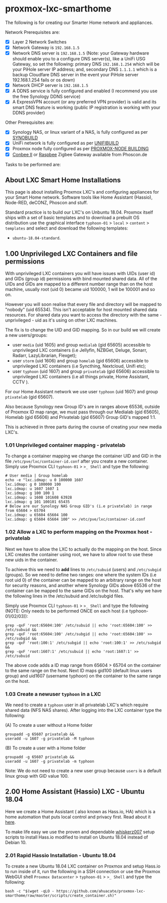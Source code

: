 # proxmox-lxc-smarthome
The following is for creating our Smarter Home network and appliances.

Network Prerequisites are:
- [x] Layer 2 Network Switches
- [x] Network Gateway is `192.168.1.5`
- [x] Network DNS server is `192.168.1.5` (Note: your Gateway hardware should enable you to a configure DNS server(s), like a UniFi USG Gateway, so set the following: primary DNS `192.168.1.254` which will be your PiHole server IP address; and, secondary DNS `1.1.1.1` which is a backup Cloudfare DNS server in the event your PiHole server 192.168.1.254 fails or os down)
- [x] Network DHCP server is `192.168.1.5`
- [x] A DDNS service is fully configured and enabled (I recommend you use the free Synology DDNS service)
- [x] A ExpressVPN account (or any preferred VPN provider) is valid and its smart DNS feature is working (public IP registration is working with your DDNS provider)

Other Prerequisites are:
- [x] Synology NAS, or linux variant of a NAS, is fully configured as per [SYNOBUILD](https://github.com/ahuacate/synobuild#synobuild)
- [x] UniFi network is fully configured as per [UNIFIBUILD](https://github.com/ahuacate/unifibuild#unifi-build)
- [x] Proxmox node fully configured as per [PROXMOX-NODE BUILDING](https://github.com/ahuacate/proxmox-node/blob/master/README.md#proxmox-node-building)
- [x] [Conbee II](https://www.phoscon.de/en/conbee2) or [Raspbee](https://www.phoscon.de/en/raspbee) Zigbee Gateway available from Phoscon.de

Tasks to be performed are:


## About LXC Smart Home Installations
This page is about installing Proxmox LXC's and configuring appliances for your Smart Home network. Software tools like Home Assistant (Hassio), Node-RED, deCONZ, Phoscon and stuff.

Standard practice is to build our LXC's on Unbuntu 18.04. Proxmox itself ships with a set of basic templates and to download a prebuilt OS distribution use the graphical interface `typhoon-01` > `local` > `content` > `templates` and select and download the following templates:
*  `ubuntu-18.04-standard`.

## 1.00 Unprivileged LXC Containers and file permissions
With unprivileged LXC containers you will have issues with UIDs (user id) and GIDs (group id) permissions with bind mounted shared data. All of the UIDs and GIDs are mapped to a different number range than on the host machine, usually root (uid 0) became uid 100000, 1 will be 100001 and so on.

However you will soon realise that every file and directory will be mapped to "nobody" (uid 65534). This isn't acceptable for host mounted shared data resources. For shared data you want to access the directory with the same - unprivileged - uid as it's using on other LXC machines.

The fix is to change the UID and GID mapping. So in our build we will create a new users/groups:

*  user `media` (uid 1605) and group `medialab` (gid 65605) accessible to unprivileged LXC containers (i.e Jellyfin, NZBGet, Deluge, Sonarr, Radarr, LazyLibrarian, Flexget);
*  user `storm` (uid 1606) and group `homelab` (gid 65606) accessible to unprivileged LXC containers (i.e Syncthing, Nextcloud, Unifi etc);
*  user `typhoon` (uid 1607) and group `privatelab` (gid 65606) accessible to unprivileged LXC containers (i.e all things private, Home Assistant, CCTV ).

For our Home Assistant network we use user `typhoon` (uid 1607) and group `ptivatelab` (gid 65607).

Also because Synology new Group ID's are in ranges above 65536, outside of Proxmox ID map range, we must pass through our Medialab (gid 65605), Homelab (gid 65606) and Privatelab (gid 65607) Group GID's mapped 1:1.

This is achieved in three parts during the course of creating your new media LXC's.

### 1.01 Unprivileged container mapping - privatelab
To change a container mapping we change the container UID and GID in the file `/etc/pve/lxc/container-id.conf` after you create a new container. Simply use Proxmox CLI `typhoon-01` >  `>_ Shell` and type the following:
```
# User media | Group homelab
echo -e "lxc.idmap: u 0 100000 1607
lxc.idmap: g 0 100000 100
lxc.idmap: u 1607 1607 1
lxc.idmap: g 100 100 1
lxc.idmap: u 1608 101608 63928
lxc.idmap: g 101 100101 65435
# Below are our Synology NAS Group GID's (i.e privatelab) in range from 65604 > 65704
lxc.idmap: u 65604 65604 100
lxc.idmap: g 65604 65604 100" >> /etc/pve/lxc/container-id.conf
```
### 1.02 Allow a LXC to perform mapping on the Proxmox host - privatelab
Next we have to allow the LXC to actually do the mapping on the host. Since LXC creates the container using root, we have to allow root to use these new uids in the container.

To achieve this we need to **add** lines to `/etc/subuid` (users) and `/etc/subgid` (groups). So we need to define two ranges: one where the system IDs (i.e root uid 0) of the container can be mapped to an arbitrary range on the host for security reasons, and another where Synology GIDs above 65536 of the container can be mapped to the same GIDs on the host. That's why we have the following lines in the /etc/subuid and /etc/subgid files.

Simply use Proxmox CLI `typhoon-01` >  `>_ Shell` and type the following (NOTE: Only needs to be performed ONCE on each host (i.e typhoon-01/02/03)):

```
grep -qxF 'root:65604:100' /etc/subuid || echo 'root:65604:100' >> /etc/subuid &&
grep -qxF 'root:65604:100' /etc/subgid || echo 'root:65604:100' >> /etc/subgid &&
grep -qxF 'root:100:1' /etc/subgid || echo 'root:100:1' >> /etc/subgid &&
grep -qxF 'root:1607:1' /etc/subuid || echo 'root:1607:1' >> /etc/subuid
```

The above code adds a ID map range from 65604 > 65704 on the container to the same range on the host. Next ID maps gid100 (default linux users group) and uid1607 (username typhoon) on the container to the same range on the host.


### 1.03 Create a newuser `typhoon` in a LXC
We need to create a `typhoon` user in all privatelab LXC's which require shared data (NFS NAS shares). After logging into the LXC container type the following:

(A) To create a user without a Home folder
```
groupadd -g 65607 privatelab &&
useradd -u 1607 -g privatelab -M typhoon
```
(B) To create a user with a Home folder
```
groupadd -g 65607 privatelab &&
useradd -u 1607 -g privatelab -m typhoon
```
Note: We do not need to create a new user group because `users` is a default linux group with GID value 100.

## 2.00 Home Assistant (Hassio) LXC - Ubuntu 18.04
Here we create a Home Assistant ( also known as Hass.io, HA) which is a home automation that puts local control and privacy first. Read about it [here](https://www.home-assistant.io/).

To make life easy we use the proven and dependable [whiskerz007](https://github.com/whiskerz007/proxmox_hassio_lxc) setup scripts to install Hass.io modified to install on Ubuntu 18.04 instead of Debian 10.

### 2.01 Rapid Hassio Installation - Ubuntu 18.04
To create a new Ubuntu 18.04 LXC container on Proxmox and setup Hass.io to run inside of it, run the following in a SSH connection or use the Proxmox WebGUI shell `Proxmox Datacenter` > `typhoon-01` > `>_ Shell` and type the following:

```
bash -c "$(wget -qLO - https://github.com/ahuacate/proxmox-lxc-smarthome/raw/master/scripts/create_container.sh)"
```
